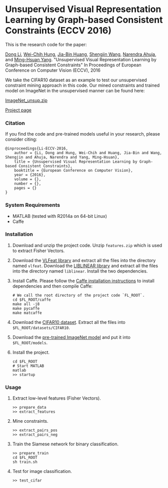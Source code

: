 # Unsupervised Visual Representation Learning by Graph-based Consistent Constraints (ECCV 2016)

This is the research code for the paper:

[Dong Li](https://sites.google.com/site/lidonggg930), [Wei-Chih Hung](https://hfslyc.github.io/), [Jia-Bin Huang](https://filebox.ece.vt.edu/~jbhuang/), [Shengjin Wang](http://www.ee.tsinghua.edu.cn/publish/eeen/3784/2010/20101219115601212198627/20101219115601212198627_.html), [Narendra Ahuja](http://vision.ai.illinois.edu/ahuja.html), and [Ming-Hsuan Yang](http://faculty.ucmerced.edu/mhyang/). "Unsupervised Visual Representation Learning by Graph-based Consistent Constraints" In Proceedings of European Conference on Computer Vision (ECCV), 2016

We take the CIFAR10 dataset as an example to test our unsupervised constraint mining approach in this code. Our mined constraints and trained model on ImageNet in the unsupervised manner can be found here: 

[ImageNet_unsup.zip](https://sites.google.com/site/lidonggg930/feature-learning)

[Project page](https://sites.google.com/site/lidonggg930/feature-learning)

### Citation

If you find the code and pre-trained models useful in your research, please consider citing:

    @inproceedings{Li-ECCV-2016,
        author = {Li, Dong and Hung, Wei-Chih and Huang, Jia-Bin and Wang, Shengjin and Ahuja, Narendra and Yang, Ming-Hsuan},
        title = {Unsupervised Visual Representation Learning by Graph-based Consistent Constraints},
        booktitle = {European Conference on Computer Vision},
        year = {2016},
        volume = {},
        number = {},
        pages = {}
    }

### System Requirements

- MATLAB (tested with R2014a on 64-bit Linux)
- Caffe

### Installation

1. Download and unzip the project code. Unzip `features.zip` which is used to extract Fisher Vectors. 

2. Download the [VLFeat library](http://www.vlfeat.org/download/vlfeat-0.9.13-bin.tar.gz) and extract all the files into the directory named `vlfeat`. Download the [LIBLINEAR library](http://www.csie.ntu.edu.tw/~cjlin/cgi-bin/liblinear.cgi?+http://www.csie.ntu.edu.tw/~cjlin/liblinear+zip) and extract all the files into the directory named `liblinear`. Install the two dependencies.

3. Install Caffe. Please follow the [Caffe installation instructions](http://caffe.berkeleyvision.org/installation.html) to install dependencies and then compile Caffe:

    ```
    # We call the root directory of the project code `FL_ROOT`.
    cd $FL_ROOT/caffe
    make all -j8
    make pycaffe
    make matcaffe
    ```

4. Download the [CIFAR10 dataset](https://www.cs.toronto.edu/~kriz/cifar-10-matlab.tar.gz). Extract all the files into `$FL_ROOT/datasets/CIFAR10`. 

5. Download the [pre-trained ImageNet model](http://dl.caffe.berkeleyvision.org/bvlc_alexnet.caffemodel) and put it into `$FL_ROOT/models`.

6. Install the project.

    ```
    cd $FL_ROOT
    # Start MATLAB
    matlab
    >> startup
    ```

### Usage

1. Extract low-level features (Fisher Vectors).

    ```
    >> prepare_data
    >> extract_features
    ```

2. Mine constraints.

    ```
    >> extract_pairs_pos
    >> extract_pairs_neg
    ```

3. Train the Siamese network for binary classification.

    ```
    >> prepare_train
    cd $FL_ROOT
    sh train.sh
    ```

4. Test for image classification.

    ```
    >> test_cifar
    ```
    
